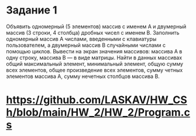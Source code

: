 #                               Задание 1
Объявить одномерный (5 элементов) массив с именем A и двумерный массив
(3 строки, 4 столбца) дробных чисел с именем B. Заполнить одномерный
массив А числами, введенными с клавиатуры пользователем, а двумерный
массив В случайными числами с помощью циклов. Вывести на экран значения
массивов: массива А в одну строку, массива В — в виде матрицы.
Найти в данных массивах общий максимальный элемент, минимальный элемент, общую
сумму всех элементов, общее произведение всех элементов, сумму четных
элементов массива А, сумму нечетных столбцов массива В.
# https://github.com/LASKAV/HW_CSh/blob/main/HW_2/HW_2/Program.cs
